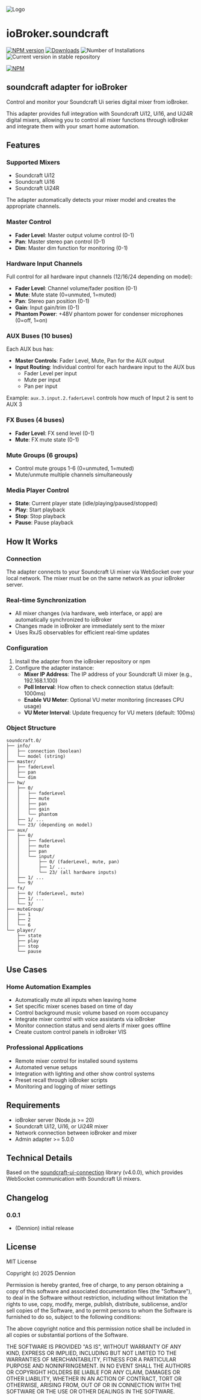 ![Logo](admin/soundcraft.png)
# ioBroker.soundcraft

[![NPM version](https://img.shields.io/npm/v/iobroker.soundcraft.svg)](https://www.npmjs.com/package/iobroker.soundcraft)
[![Downloads](https://img.shields.io/npm/dm/iobroker.soundcraft.svg)](https://www.npmjs.com/package/iobroker.soundcraft)
![Number of Installations](https://iobroker.live/badges/soundcraft-installed.svg)
![Current version in stable repository](https://iobroker.live/badges/soundcraft-stable.svg)

[![NPM](https://nodei.co/npm/iobroker.soundcraft.png?downloads=true)](https://nodei.co/npm/iobroker.soundcraft/)

## soundcraft adapter for ioBroker

Control and monitor your Soundcraft Ui series digital mixer from ioBroker.

This adapter provides full integration with Soundcraft Ui12, Ui16, and Ui24R digital mixers, allowing you to control all mixer functions through ioBroker and integrate them with your smart home automation.

## Features

### Supported Mixers
- Soundcraft Ui12
- Soundcraft Ui16  
- Soundcraft Ui24R

The adapter automatically detects your mixer model and creates the appropriate channels.

### Master Control
- **Fader Level**: Master output volume control (0-1)
- **Pan**: Master stereo pan control (0-1)
- **Dim**: Master dim function for monitoring (0-1)

### Hardware Input Channels
Full control for all hardware input channels (12/16/24 depending on model):
- **Fader Level**: Channel volume/fader position (0-1)
- **Mute**: Mute state (0=unmuted, 1=muted)
- **Pan**: Stereo pan position (0-1)
- **Gain**: Input gain/trim (0-1)
- **Phantom Power**: +48V phantom power for condenser microphones (0=off, 1=on)

### AUX Buses (10 buses)
Each AUX bus has:
- **Master Controls**: Fader Level, Mute, Pan for the AUX output
- **Input Routing**: Individual control for each hardware input to the AUX bus
  - Fader Level per input
  - Mute per input
  - Pan per input
  
Example: `aux.3.input.2.faderLevel` controls how much of Input 2 is sent to AUX 3

### FX Buses (4 buses)
- **Fader Level**: FX send level (0-1)
- **Mute**: FX mute state (0-1)

### Mute Groups (6 groups)
- Control mute groups 1-6 (0=unmuted, 1=muted)
- Mute/unmute multiple channels simultaneously

### Media Player Control
- **State**: Current player state (idle/playing/paused/stopped)
- **Play**: Start playback
- **Stop**: Stop playback
- **Pause**: Pause playback

## How It Works

### Connection
The adapter connects to your Soundcraft Ui mixer via WebSocket over your local network. The mixer must be on the same network as your ioBroker server.

### Real-time Synchronization
- All mixer changes (via hardware, web interface, or app) are automatically synchronized to ioBroker
- Changes made in ioBroker are immediately sent to the mixer
- Uses RxJS observables for efficient real-time updates

### Configuration
1. Install the adapter from the ioBroker repository or npm
2. Configure the adapter instance:
   - **Mixer IP Address**: The IP address of your Soundcraft Ui mixer (e.g., 192.168.1.100)
   - **Poll Interval**: How often to check connection status (default: 1000ms)
   - **Enable VU Meter**: Optional VU meter monitoring (increases CPU usage)
   - **VU Meter Interval**: Update frequency for VU meters (default: 100ms)

### Object Structure

```
soundcraft.0/
├── info/
│   ├── connection (boolean)
│   └── model (string)
├── master/
│   ├── faderLevel
│   ├── pan
│   └── dim
├── hw/
│   ├── 0/
│   │   ├── faderLevel
│   │   ├── mute
│   │   ├── pan
│   │   ├── gain
│   │   └── phantom
│   ├── 1/ ...
│   └── 23/ (depending on model)
├── aux/
│   ├── 0/
│   │   ├── faderLevel
│   │   ├── mute
│   │   ├── pan
│   │   └── input/
│   │       ├── 0/ (faderLevel, mute, pan)
│   │       ├── 1/ ...
│   │       └── 23/ (all hardware inputs)
│   ├── 1/ ...
│   └── 9/
├── fx/
│   ├── 0/ (faderLevel, mute)
│   ├── 1/ ...
│   └── 3/
├── muteGroup/
│   ├── 1
│   ├── 2
│   └── 6
└── player/
    ├── state
    ├── play
    ├── stop
    └── pause
```

## Use Cases

### Home Automation Examples
- Automatically mute all inputs when leaving home
- Set specific mixer scenes based on time of day
- Control background music volume based on room occupancy
- Integrate mixer control with voice assistants via ioBroker
- Monitor connection status and send alerts if mixer goes offline
- Create custom control panels in ioBroker VIS

### Professional Applications
- Remote mixer control for installed sound systems
- Automated venue setups
- Integration with lighting and other show control systems
- Preset recall through ioBroker scripts
- Monitoring and logging of mixer settings

## Requirements

- ioBroker server (Node.js >= 20)
- Soundcraft Ui12, Ui16, or Ui24R mixer
- Network connection between ioBroker and mixer
- Admin adapter >= 5.0.0

## Technical Details

Based on the [soundcraft-ui-connection](https://www.npmjs.com/package/soundcraft-ui-connection) library (v4.0.0), which provides WebSocket communication with Soundcraft Ui mixers.

## Changelog
<!--
	Placeholder for the next version (at the beginning of the line):
	### **WORK IN PROGRESS**
-->

### 0.0.1
* (Dennion) initial release

## License
MIT License

Copyright (c) 2025 Dennion

Permission is hereby granted, free of charge, to any person obtaining a copy
of this software and associated documentation files (the "Software"), to deal
in the Software without restriction, including without limitation the rights
to use, copy, modify, merge, publish, distribute, sublicense, and/or sell
copies of the Software, and to permit persons to whom the Software is
furnished to do so, subject to the following conditions:

The above copyright notice and this permission notice shall be included in all
copies or substantial portions of the Software.

THE SOFTWARE IS PROVIDED "AS IS", WITHOUT WARRANTY OF ANY KIND, EXPRESS OR
IMPLIED, INCLUDING BUT NOT LIMITED TO THE WARRANTIES OF MERCHANTABILITY,
FITNESS FOR A PARTICULAR PURPOSE AND NONINFRINGEMENT. IN NO EVENT SHALL THE
AUTHORS OR COPYRIGHT HOLDERS BE LIABLE FOR ANY CLAIM, DAMAGES OR OTHER
LIABILITY, WHETHER IN AN ACTION OF CONTRACT, TORT OR OTHERWISE, ARISING FROM,
OUT OF OR IN CONNECTION WITH THE SOFTWARE OR THE USE OR OTHER DEALINGS IN THE
SOFTWARE.